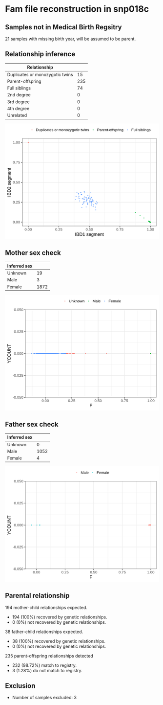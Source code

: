 # Fam file reconstruction in snp018c
## Samples not in Medical Birth Regsitry
21 samples with missing birth year, will be assumed to be parent.
## Relationship inference
| Relationship |   |
| ------------ | - |
| Duplicates or monozygotic twins| 15 |
| Parent-offspring| 235 |
| Full siblings| 74 |
| 2nd degree| 0 |
| 3rd degree| 0 |
| 4th degree| 0 |
| Unrelated| 0 |

![](fam_reconstruction/ibd_plot.png)
## Mother sex check
| Inferred sex |   |
| ------------ | - |
| Unknown | 19 |
| Male | 3 |
| Female | 1872 |

![](fam_reconstruction/mother_sex_plot.png)
## Father sex check
| Inferred sex |   |
| ------------ | - |
| Unknown | 0 |
| Male | 1052 |
| Female | 4 |

![](fam_reconstruction/father_sex_plot.png)
## Parental relationship
194 mother-child relationships expected.
- 194 (100%) recovered by genetic relationships.
- 0 (0%) not recovered by genetic relationships.


38 father-child relationships expected.
- 38 (100%) recovered by genetic relationships.
- 0 (0%) not recovered by genetic relationships.


235 parent-offspring relationships detected
- 232 (98.72%) match to registry.
- 3 (1.28%) do not match to registry.


## Exclusion
- Number of samples excluded: 3
